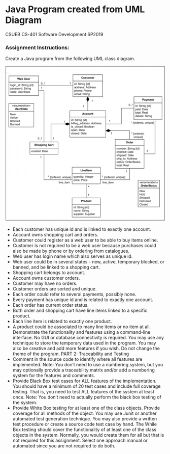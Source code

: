 # Java Program created from UML Diagram
CSUEB CS-401 Software Development SP2019

### Assignment Instructions:
Create a Java program from the following UML class diagram.

![GitHub Project Screenshot](screenshots/uml.png)

- Each customer has unique id and is linked to exactly one account.
- Account owns shopping cart and orders.
- Customer could register as a web user to be able to buy items online.
- Customer is not required to be a web user because purchases could also be made by
phone or by ordering from catalogues.
- Web user has login name which also serves as unique id.
- Web user could be in several states - new, active, temporary blocked, or banned, and be
linked to a shopping cart.
- Shopping cart belongs to account.
- Account owns customer orders.
- Customer may have no orders.
- Customer orders are sorted and unique.
- Each order could refer to several payments, possibly none.
- Every payment has unique id and is related to exactly one account.
- Each order has current order status.
- Both order and shopping cart have line items linked to a specific product.
- Each line item is related to exactly one product.
- A product could be associated to many line items or no item at all.
Demonstrate the functionality and features using a command-line interface. No GUI or
database connectivity is required. You may use any technique to store the temporary data used
in the program. You may also be creative and add more features if you wish. Do not change the
theme of the program.
PART 2: Traceability and Testing
- Comment in the source code to identify where all features are implemented. Note: You
don’t need to use a numbering system, but you may optionally provide a traceability
matrix and/or add a numbering system for the features and comments.
- Provide Black Box test cases for ALL features of the implementation. You should have a
minimum of 20 test cases and include full coverage testing. That is, you need to test ALL
features of the system at least once. Note: You don’t need to actually perform the black
box testing of the system.
- Provide White Box testing for at least one of the class objects. Provide coverage for all
methods of the object. You may use Junit or another automated test generation
technique. You may also provide a written test procedure or create a source code test
case by hand. The While Box testing should cover the functionality of at least one of the
class objects in the system. Normally, you would create them for all but that is not
required for this assignment. Select one approach manual or automated since you are
not required to do both.
